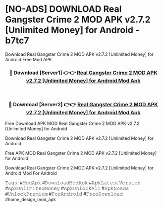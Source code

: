 # [NO-ADS] DOWNLOAD Real Gangster Crime 2 MOD APK v2.7.2 [Unlimited Money] for Android - b7tc7
Download Real Gangster Crime 2 MOD APK v2.7.2 [Unlimited Money] for Android Free Mod APK

<div align="center">
<h3>🔴 Download [Server1] 👉👉 <a href="https://apk-comot.site?title=Real_Gangster_Crime_2_MOD_APK_v2.7.2_[Unlimited_Money]_for_Android">Real Gangster Crime 2 MOD APK v2.7.2 [Unlimited Money] for Android Mod Apk</a></h3><br>

<h3>🔴 Download [Server2] 👉👉 <a href="https://apk-comot.site?title=Real_Gangster_Crime_2_MOD_APK_v2.7.2_[Unlimited_Money]_for_Android">Real Gangster Crime 2 MOD APK v2.7.2 [Unlimited Money] for Android Mod Apk</a></h3>
</div>


Free Download APK MOD Real Gangster Crime 2 MOD APK v2.7.2 [Unlimited Money] for Android

Download Real Gangster Crime 2 MOD APK v2.7.2 [Unlimited Money] for Android 

Free APK MOD Real Gangster Crime 2 MOD APK v2.7.2 [Unlimited Money] for Android 

Download Real Gangster Crime 2 MOD APK v2.7.2 [Unlimited Money] for Android Mod For Android

𝚃𝚊𝚐𝚜: #𝙼𝚘𝚍𝙰𝚙𝚔 #𝙳𝚘𝚠𝚗𝚕𝚘𝚊𝚍𝙼𝚘𝚍𝙰𝚙𝚔 #𝙰𝚙𝚔𝙻𝚊𝚝𝚎𝚜𝚝𝚅𝚎𝚛𝚜𝚒𝚘𝚗 #𝙰𝚙𝚔𝚄𝚗𝚕𝚒𝚖𝚒𝚝𝚎𝚍𝙼𝚘𝚗𝚎𝚢 #𝙰𝚙𝚔𝚄𝚗𝚕𝚘𝚌𝚔𝙰𝚕𝚕 #𝙰𝚙𝚔𝙽𝚘𝙰𝚍𝚜 #𝚄𝚗𝚕𝚘𝚌𝚔𝙿𝚛𝚎𝚖𝚒𝚞𝚖 #𝙵𝚘𝚛𝙰𝚗𝚍𝚛𝚘𝚒𝚍 #𝙵𝚛𝚎𝚎𝙳𝚘𝚠𝚗𝚕𝚘𝚊𝚍 #home_design_mod_apk